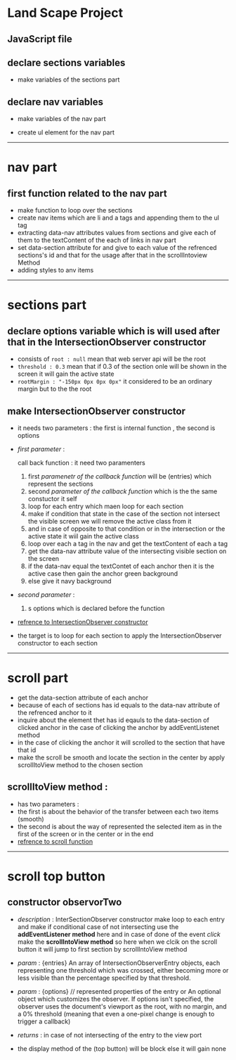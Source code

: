 
# Land Scape Project

## JavaScript file




 ## declare sections variables

 * make variables of the sections part
 
 ## declare  nav variables 
 * make variables of the nav part
 

 * create ul element for the nav part
 
 ----------------------------------------------------------------------------------------------------------------------------------------
 
 # nav part
 
 ## first function related to the nav part
 
 * make function to loop over the sections 
 * create nav items which are li and a tags and appending them to the ul tag
 * extracting data-nav attributes values from sections and give each of them to the textContent of the each of links in nav part
 * set data-section attribute for <a> and give to each value of the refrenced sections's id and that for the usage after that in the scrollIntoview Method
 * adding styles to anv items
 
 ----------------------------------------------------------------------------------------------------------------------------------------
 
 
 # sections part
 ## declare options variable which is will used after that in the IntersectionObserver constructor
 
 * consists of `root : null`   mean that web server api will be the root
 * `threshold : 0.3`   mean that if 0.3 of the section onle will be shown in the screen it will gain the active state
 * `rootMargin : "-150px 0px 0px 0px"`  it considered to be an ordinary margin but to the the root 
 
 ## make IntersectionObserver constructor

 * it needs two parameters : the first is internal function , the second is options
 
 * *first parameter* :
 
      call back function : it need two paramenters
   1. first *paramenetr of the callback function* will be (entries) which represent the sections 
   2. second *parameter of the callback function* which is the the same constuctor it self
   3. loop for each entry which maen loop for each section
   4. make if condition that state in the case of the section not intersect the visible screen we will remove the active class from it
   5. and in case of opposite to that condition or in the intersection or the active state it wiil gain the active class
   6. loop over each a tag in the nav and get the textContent of each a tag
   7. get the data-nav attribute value of the intersecting visible section on the screen
   8. if the data-nav equal the textContet of each anchor then it is the active case then gain the anchor green background
   9. else give it navy background

 * *second parameter* :
   1. s options which is declared before the function
   
 * [refrence to IntersectionObserver constructor](https://www.youtube.com/watch?v=RxnV9Xcw914)
 * the target is to loop for each section to apply the IntersectionObserver constructor to each section
 
 ----------------------------------------------------------------------------------------------------------------------------------------
 
 # scroll part
 
 * get the data-section attribute of each anchor 
 * because of each of sections has id equals to the data-nav attribute of the refrenced anchor to it
 * inquire about the element thet has id eqauls to the data-section of clicked anchor in the case of clicking the anchor by addEventListenet method
 * in the case of clicking the anchor it will scrolled to the section that have that id
 * make the scroll be smooth and locate the section in the center by apply scrollItoView method to the chosen section
 
 
 ## scrollItoView method :
 * has two parameters :
 * the first is about the behavior of the transfer between each two items (smooth)
 * the second is about the way of represented the selected item as in the first of the screen or in the center or in the end
 * [refrence to scroll function](https://www.youtube.com/watch?v=23JQzsz9BlY)
  
  ----------------------------------------------------------------------------------------------------------------------------------------
  
 # scroll top button
 
 ## constructor observorTwo
 
 * *description* : InterSectionObserver constructor make loop to each entry 
   and make if conditional case of not intersecting  use the **addEventListener method** here and in case of done of the event *click* 
   make the **scrollIntoView method** so here when we clcik on the scroll button it will jump to first section by scrollIntoView method
  
 * *param* : {entries} An array of IntersectionObserverEntry objects, 
 each representing one threshold which was crossed, either becoming more or less visible than the percentage specified by that threshold.
 
 * *param* : {options}  // represented properties of the entry
 or An optional object which customizes the observer. If options isn't specified, the observer uses the document's viewport as the root,
 with no margin, and a 0% threshold (meaning that even a one-pixel change is enough to trigger a callback)
 
 * *returns* : in case of not intersecting of the entry to the view port 
 * the display method of the (top button) will be block else it will gain  none  
 
 



  


